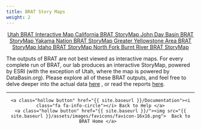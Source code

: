 ```yaml
---
title: BRAT Story Maps
weight: 2
--- 
```


<div align="center">
	<a class="hollow button" href="https://databasin.org/datasets/1420ffb7e9674753a5fb626e2b830c1f"><i class="fa fa-map"></i>  Utah BRAT Interactive Map </a> 
	<a class="hollow button" href="http://etal.joewheaton.org/brat-tnc.html"><i class="fa fa-map"></i>  California BRAT StoryMap </a> 
	<a class="hollow button" href="http://etal.joewheaton.org/brat-john-day.html"><i class="fa fa-map"></i>  John Day Basin BRAT StoryMap </a> 
	<a class="hollow button" href="http://etal.joewheaton.org/brat-yakama.html"><i class="fa fa-map"></i>  Yakama Nation BRAT StoryMap </a> 
	<a class="hollow button" href="https://usuonline.maps.arcgis.com/apps/Cascade/index.html?appid=87b2ef2a149b4cec918573db36fd5edc"><i class="fa fa-map"></i>  Greater Yellowstone Area BRAT StoryMap </a> 
	<a class="hollow button" href="http://etal.joewheaton.org/brat-idaho.html"><i class="fa fa-map"></i>  Idaho BRAT StoryMap </a> 
	<a class="hollow button" href="http://etal.joewheaton.org/brat-nf-burnt-river.html"><i class="fa fa-map"></i>  North Fork Burnt River BRAT StoryMap </a> 
</div>


The outputs of BRAT are not best viewed as interactive maps. For every complete run of BRAT, our lab produces an interactive StoryMap, powered by ESRI (with the exception of Utah, where the map is powered by DataBasin.org). Please explore all of these BRAT outputs, and feel free to delve deeper into the actual data [here](http://brat.riverscapes.xyz/data.html) , or read the reports [here](http://brat.riverscapes.xyz/reports.html).




------
<div align="center">

	<a class="hollow button" href="{{ site.baseurl }}/Documentation"><i class="fa fa-info-circle"></i> Back to Help </a>
	<a class="hollow button" href="{{ site.baseurl }}/"><img src="{{ site.baseurl }}/assets/images/favicons/favicon-16x16.png">  Back to BRAT Home </a>  
</div>